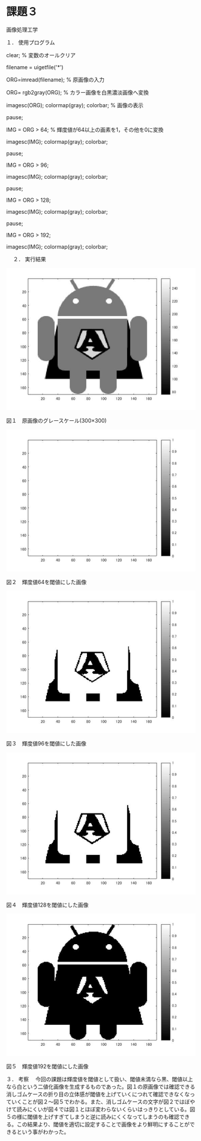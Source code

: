 # 課題３
画像処理工学


１．	使用プログラム

 clear; % 変数のオールクリア 
 
 
 filename = uigetfile('*')
 
 ORG=imread(filename); % 原画像の入力  
 
 ORG= rgb2gray(ORG); % カラー画像を白黒濃淡画像へ変換 
 
 
 imagesc(ORG); colormap(gray); colorbar; % 画像の表示 
 
 pause; 
 
 
 IMG = ORG > 64; % 輝度値が64以上の画素を1，その他を0に変換 
 
 imagesc(IMG); colormap(gray); colorbar; 
 
 pause; 
 
 
 IMG = ORG > 96; 
 
 imagesc(IMG); colormap(gray); colorbar; 
 
 pause; 
 
 
 IMG = ORG > 128; 
 
 imagesc(IMG); colormap(gray); colorbar; 
 
 pause; 
 
 
 IMG = ORG > 192; 

imagesc(IMG); colormap(gray); colorbar;



 
２．	実行結果

 ![原画像](https://github.com/enazii0312/image/blob/master/and3-1.jpg)
 
図１　原画像のグレースケール(300×300)


  ![原画像](https://github.com/enazii0312/image/blob/master/and3-2.jpg)
  
図２　輝度値64を閾値にした画像

  ![原画像](https://github.com/enazii0312/image/blob/master/and3-3.jpg)
  
図３　輝度値96を閾値にした画像

  ![原画像](https://github.com/enazii0312/image/blob/master/and3-4.jpg)
  
図４　輝度値128を閾値にした画像

  ![原画像](https://github.com/enazii0312/image/blob/master/and3-5.jpg)
  
図５　輝度値192を閾値にした画像
 

３．	考察
　今回の課題は輝度値を閾値として扱い、閾値未満なら黒、閾値以上なら白という二値化画像を生成するものであった。図１の原画像では確認できる消しゴムケースの折り目の立体感が閾値を上げていくにつれて確認できなくなっていくことが図２～図５でわかる。また、消しゴムケースの文字が図２ではぼやけて読みにくいが図４では図１とほぼ変わらないくらいはっきりとしている。図５の様に閾値を上げすぎてしまうと逆に読みにくくなってしまうのも確認できる。この結果より、閾値を適切に設定することで画像をより鮮明にすることができるという事がわかった。
